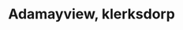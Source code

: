 ---
title: Adamayview, klerksdorp
url: /adamayview-klerksdorp/
latitude: -26.851
longitude: 26.692
---